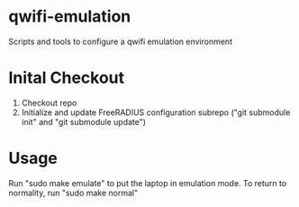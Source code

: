 qwifi-emulation
===============

Scripts and tools to configure a qwifi emulation environment

Inital Checkout
===============

1. Checkout repo
2. Initialize and update FreeRADIUS configuration subrepo ("git submodule init" and "git submodule update")

Usage
===============

Run "sudo make emulate" to put the laptop in emulation mode. To return to normality, run "sudo make normal"
